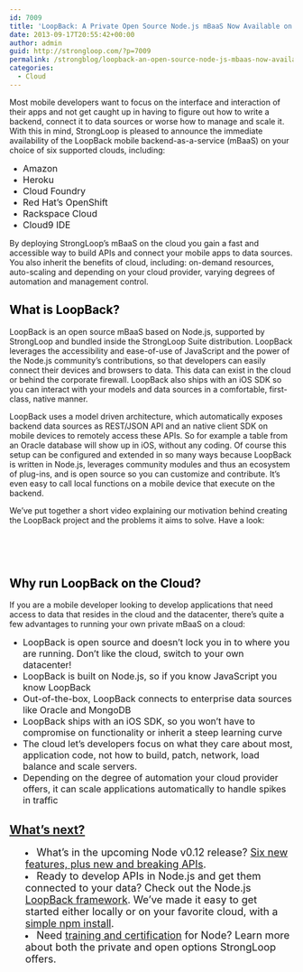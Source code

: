 ```yaml
---
id: 7009
title: 'LoopBack: A Private Open Source Node.js mBaaS Now Available on Six Clouds'
date: 2013-09-17T20:55:42+00:00
author: admin
guid: http://strongloop.com/?p=7009
permalink: /strongblog/loopback-an-open-source-node-js-mbaas-now-available-on-six-clouds/
categories:
  - Cloud
---
```

Most mobile developers want to focus on the interface and interaction of their apps and not get caught up in having to figure out how to write a backend, connect it to data sources or worse how to manage and scale it. With this in mind, StrongLoop is pleased to announce the immediate availability of the LoopBack mobile backend-as-a-service (mBaaS) on your choice of six supported clouds, including:

  *  <span style="font-size: medium;">Amazon </span>
  *  <span style="font-size: medium;">Heroku </span>
  *  <span style="font-size: medium;">Cloud Foundry </span>
  *  <span style="font-size: medium;">Red Hat’s OpenShift </span>
  *  <span style="font-size: medium;">Rackspace Cloud </span>
  *  <span style="font-size: medium;">Cloud9 IDE </span>

By deploying StrongLoop’s mBaaS on the cloud you gain a fast and accessible way to build APIs and connect your mobile apps to data sources. You also inherit the benefits of cloud, including: on-demand resources, auto-scaling and depending on your cloud provider, varying degrees of automation and management control.

## **<span style="color: black;">What is LoopBack?</span>**

LoopBack is an open source mBaaS based on Node.js, supported by StrongLoop and bundled inside the StrongLoop Suite distribution. LoopBack leverages the accessibility and ease-of-use of JavaScript and the power of the Node.js community’s contributions, so that developers can easily connect their devices and browsers to data. This data can exist in the cloud or behind the corporate firewall. LoopBack also ships with an iOS SDK so you can interact with your models and data sources in a comfortable, first-class, native manner.

LoopBack uses a model driven architecture, which automatically exposes backend data sources as REST/JSON API and an native client SDK on mobile devices to remotely access these APIs. So for example a table from an Oracle database will show up in iOS, without any coding. Of course this setup can be configured and extended in so many ways because LoopBack is written in Node.js, leverages community modules and thus an ecosystem of plug-ins, and is open source so you can customize and contribute. It’s even easy to call local functions on a mobile device that execute on the backend.

We’ve put together a short video explaining our motivation behind creating the LoopBack project and the problems it aims to solve. Have a look:

&nbsp;

<p style="text-align: center;">
</p>

&nbsp;

## **<span style="color: black;">Why run LoopBack on the Cloud?</span>**

If you are a mobile developer looking to develop applications that need access to data that resides in the cloud and the datacenter, there’s quite a few advantages to running your own private mBaaS on a cloud:

  *  <span style="font-size: medium;">LoopBack is open source and doesn’t lock you in to where you are running. Don’t like the cloud, switch to your own datacenter! </span>
  *  <span style="font-size: medium;">LoopBack is built on Node.js, so if you know JavaScript you know LoopBack </span>
  *  <span style="font-size: medium;">Out-of-the-box, LoopBack connects to enterprise data sources like Oracle and MongoDB </span>
  *  <span style="font-size: medium;">LoopBack ships with an iOS SDK, so you won’t have to compromise on functionality or inherit a steep learning curve </span>
  *  <span style="font-size: medium;">The cloud let’s developers focus on what they care about most, application code, not how to build, patch, network, load balance and scale servers. </span>
  *  <span style="font-size: medium;">Depending on the degree of automation your cloud provider offers, it can scale applications automatically to handle spikes in traffic </span>

## **[What’s next?](http://strongloop.com/get-started/)**

<li style="margin-left: 2em;">
  <span style="font-size: 18px;">What’s in the upcoming Node v0.12 release? <a href="http://strongloop.com/node-js/whats-new-in-node-js-v0-12/">Six new features, plus new and breaking APIs</a>.</span>
</li>
<li style="margin-left: 2em;">
  <span style="font-size: 18px;">Ready to develop APIs in Node.js and get them connected to your data? Check out the Node.js <a href="http://strongloop.com/node-js/loopback/">LoopBack framework</a>. We’ve made it easy to get started either locally or on your favorite cloud, with a <a href="http://strongloop.com/get-started/">simple npm install</a>.</span>
</li>
<li style="margin-left: 2em;">
  <span style="font-size: 18px;">Need <a href="http://strongloop.com/node-js-support/expertise/"]]>training and certification</a> for Node? Learn more about both the private and open options StrongLoop offers.</span>
</li>